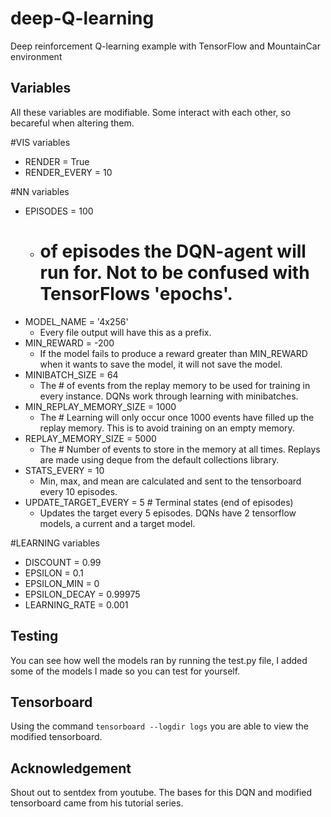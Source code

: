# deep-Q-learning
Deep reinforcement Q-learning example with TensorFlow and MountainCar environment


## Variables
All these variables are modifiable. Some interact with each other, so becareful when altering them.

#VIS variables
* RENDER = True
* RENDER_EVERY = 10

#NN variables
* EPISODES = 100
  * # of episodes the DQN-agent will run for. Not to be confused with TensorFlows 'epochs'.
* MODEL_NAME = '4x256'
  * Every file output will have this as a prefix.
* MIN_REWARD = -200
  * If the model fails to produce a reward greater than MIN_REWARD when it wants to save the model, it will not save the model.
* MINIBATCH_SIZE = 64  
  * The # of events from the replay memory to be used for training in every instance. DQNs work through learning with minibatches.
* MIN_REPLAY_MEMORY_SIZE = 1000
  * The # Learning will only occur once 1000 events have filled up the replay memory. This is to avoid training on an empty memory.
* REPLAY_MEMORY_SIZE = 5000
  * The # Number of events to store in the memory at all times. Replays are made using deque from the default collections library.
* STATS_EVERY = 10
  * Min, max, and mean are calculated and sent to the tensorboard every 10 episodes.
* UPDATE_TARGET_EVERY = 5  # Terminal states (end of episodes)
  * Updates the target every 5 episodes. DQNs have 2 tensorflow models, a current and a target model.

#LEARNING variables
* DISCOUNT = 0.99
* EPSILON = 0.1
* EPSILON_MIN = 0
* EPSILON_DECAY = 0.99975
* LEARNING_RATE = 0.001

## Testing
You can see how well the models ran by running the test.py file, I added some of the models I made so you can test for yourself.

## Tensorboard
Using the command ```tensorboard --logdir logs``` you are able to view the modified tensorboard.

## Acknowledgement
Shout out to sentdex from youtube. The bases for this DQN and modified tensorboard came from his tutorial series.

